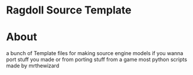 # Ragdoll Source Template

# About
a bunch of Template files for making source engine models if you wanna port stuff you made or from porting stuff from a game
most python scripts made by mrthewizard
